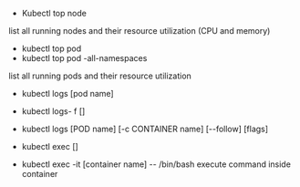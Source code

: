 - Kubectl top node

list all running nodes and their resource utilization (CPU and memory)

- kubectl top pod
- kubectl top pod -all-namespaces

list all running pods and their resource utilization

- kubectl logs [pod name]
- kubectl logs- f []
- kubectl logs [POD name] [-c CONTAINER name] [--follow] [flags]

- kubectl exec []
- kubectl exec -it [container name] -- /bin/bash
execute command inside container